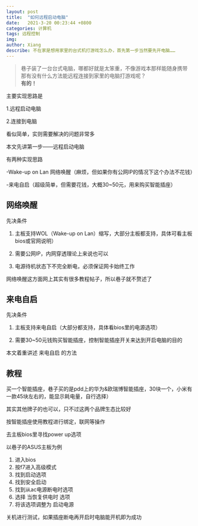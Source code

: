 ```yaml
---
layout: post
title:  "如何远程启动电脑"
date:   2021-3-20 00:23:44 +0800
categories: 计算机
tags: 远程控制
img: 
author: Xiang
describe: 不在家是想用家里的台式机打游戏怎么办，首先第一步当然要先开电脑……
---
```


> 巷子装了一台台式电脑，哪都好就是太笨重，不像游戏本那样能随身携带
<br>那有没有什么方法能远程连接到家里的电脑打游戏呢？<br>**有的！**

主要实现思路是

1.远程启动电脑

2.连接到电脑

看似简单，实则需要解决的问题非常多

本文先讲第一步——远程启动电脑

有两种实现思路

-Wake-up on Lan 网络唤醒（麻烦，但如果你有公网IP的情况下这个办法不花钱）

-来电自启（超级简单，但需要花钱，大概30~50元，用来购买智能插座）

## 网络唤醒

先决条件

1. 主板支持WOL（Wake-up on Lan）缩写，大部分主板都支持，具体可看主板bios或官网说明）

2. 需要公网IP，内网穿透理论上来说也可以

3. 电源待机状态下不完全断电，必须保证网卡始终工作

网络唤醒这方面网上其实有很多教程帖子，所以巷子就不赘述了

## 来电自启

先决条件

1. 主板支持来电自启（大部分都支持，具体看bios里的电源选项）

2. 需要30~50元钱购买智能插座，控制智能插座开关来达到开启电脑的目的

本文着重讲述 来电自启 的方法

## 教程
买一个智能插座，巷子买的是pdd上的华为&欧瑞博智能插座，30块一个，小米有一款45块左右的，能显示耗电量，自行选择）

其实其他牌子的也可以，只不过这两个品牌生态比较好

按智能插座使用教程进行绑定，联网等操作

去主板bios里寻找power up选项

以巷子的ASUS主板为例

1. 进入bios 
2. 按f7进入高级模式 
3. 找到启动选项
4. 找到安全启动
5. 找到从ac电源断电时选项
6. 选择 当恢复供电时 选项
7. 将该选项调整为 启动电源

关机进行测试，如果插座断电再开启时电脑能开机即为成功